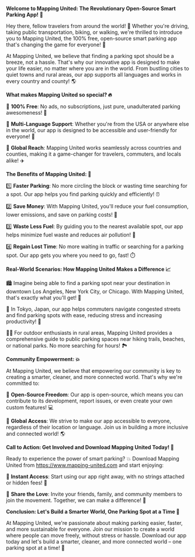 **Welcome to Mapping United: The Revolutionary Open-Source Smart Parking App! 🚀**

Hey there, fellow travelers from around the world! 👋 Whether you're driving, taking public transportation, biking, or walking, we're thrilled to introduce you to Mapping United, the 100% free, open-source smart parking app that's changing the game for everyone! 🎉

At Mapping United, we believe that finding a parking spot should be a breeze, not a hassle. That's why our innovative app is designed to make your life easier, no matter where you are in the world. From bustling cities to quiet towns and rural areas, our app supports all languages and works in every country and county! 🌎

**What makes Mapping United so special? 🔥**

🔹 **100% Free**: No ads, no subscriptions, just pure, unadulterated parking awesomeness! 💸

🔹 **Multi-Language Support**: Whether you're from the USA or anywhere else in the world, our app is designed to be accessible and user-friendly for everyone! 🌈

🔹 **Global Reach**: Mapping United works seamlessly across countries and counties, making it a game-changer for travelers, commuters, and locals alike! ✈️

**The Benefits of Mapping United: 💪**

1️⃣ **Faster Parking**: No more circling the block or wasting time searching for a spot. Our app helps you find parking quickly and efficiently! ⏰

2️⃣ **Save Money**: With Mapping United, you'll reduce your fuel consumption, lower emissions, and save on parking costs! 💸

3️⃣ **Waste Less Fuel**: By guiding you to the nearest available spot, our app helps minimize fuel waste and reduces air pollution! 🌟

4️⃣ **Regain Lost Time**: No more waiting in traffic or searching for a parking spot. Our app gets you where you need to go, fast! ⏱️

**Real-World Scenarios: How Mapping United Makes a Difference 📈**

🏙️ Imagine being able to find a parking spot near your destination in downtown Los Angeles, New York City, or Chicago. With Mapping United, that's exactly what you'll get! 🚀

🚌 In Tokyo, Japan, our app helps commuters navigate congested streets and find parking spots with ease, reducing stress and increasing productivity! 💼

🏃‍♂️ For outdoor enthusiasts in rural areas, Mapping United provides a comprehensive guide to public parking spaces near hiking trails, beaches, or national parks. No more searching for hours! 🏞️

**Community Empowerment: 💥**

At Mapping United, we believe that empowering our community is key to creating a smarter, cleaner, and more connected world. That's why we're committed to:

🔹 **Open-Source Freedom**: Our app is open-source, which means you can contribute to its development, report issues, or even create your own custom features! 💻

🔹 **Global Access**: We strive to make our app accessible to everyone, regardless of their location or language. Join us in building a more inclusive and connected world! 🌎

**Call to Action: Get Involved and Download Mapping United Today! 📲**

Ready to experience the power of smart parking? 💥 Download Mapping United from https://www.mapping-united.com and start enjoying:

🔹 **Instant Access**: Start using our app right away, with no strings attached or hidden fees! 🎉

🔹 **Share the Love**: Invite your friends, family, and community members to join the movement. Together, we can make a difference! 👫

**Conclusion: Let's Build a Smarter World, One Parking Spot at a Time 💪**

At Mapping United, we're passionate about making parking easier, faster, and more sustainable for everyone. Join our mission to create a world where people can move freely, without stress or hassle. Download our app today and let's build a smarter, cleaner, and more connected world – one parking spot at a time! 🌟